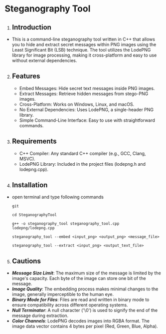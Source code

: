 # Steganography Tool


1. ## Introduction

- This is a command-line steganography tool written in C++ that allows you to hide and extract secret messages within PNG images using the Least Significant Bit (LSB) technique. The tool utilizes the LodePNG library for image processing, making it cross-platform and easy to use without external dependencies.

2. ## Features

    - Embed Messages: Hide secret text messages inside PNG images.
    - Extract Messages: Retrieve hidden messages from stego-PNG images.
    - Cross-Platform: Works on Windows, Linux, and macOS.
    - No External Dependencies: Uses LodePNG, a single-header PNG library.
    - Simple Command-Line Interface: Easy to use with straightforward commands.

3. ## Requirements
    - C++ Compiler: Any standard C++ compiler (e.g., GCC, Clang, MSVC).
    - LodePNG Library: Included in the project files (lodepng.h and lodepng.cpp).

4. ## Installation
- open terminal and type following commands
    ```
    git 
    ```

    ```
    cd SteganographyTool
    ```
    ```
    g++ -o steganography_tool steganography_tool.cpp lodepng/lodepng.cpp
    ```
    ```
    steganography_tool --embed <input_png> <output_png> <message_file>
    ```
    ```
    steganography_tool --extract <input_png> <output_text_file>
    ```

5. ## Cautions
- ***Message Size Limit***: The maximum size of the message is limited by the image's capacity. Each byte of the image can store one bit of the message.
- ***Image Quality***: The embedding process makes minimal changes to the image, generally imperceptible to the human eye.
- ***Binary Mode for Files***: Files are read and written in binary mode to ensure compatibility across different operating systems.
- ***Null Terminator***: A null character ('\0') is used to signify the end of the message during extraction.
- ***Color Channels***: LodePNG decodes images into RGBA format. The image data vector contains 4 bytes per pixel (Red, Green, Blue, Alpha).

